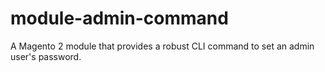 # module-admin-command
A Magento 2 module that provides a robust CLI command to set an admin user's password.
